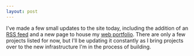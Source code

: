 ```yaml
---
layout: post
---
```


I've made a few small updates to the site today, including the addition of an [RSS feed](/feed) and a new page to house my [web portfolio](/web). There are only a few projects listed for now, but I'll be updating it constantly as I bring projects over to the new infrastructure I'm in the process of building.